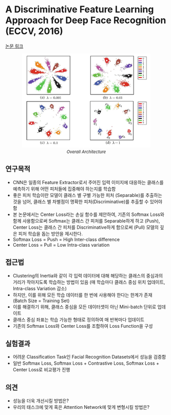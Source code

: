 # A Discriminative Feature Learning Approach for Deep Face Recognition (ECCV, 2016)

[논문 링크](https://link.springer.com/chapter/10.1007/978-3-319-46478-7_31)

<p align="center">
    <img width="400" alt='fig1' src="./img/04_02_01.png?raw=true"></br>
    <em><font size=2>Overall Architecture</font></em>
</p>

## 연구목적
- CNN은 일종의 Feature Extractor로서 주어진 입력 이미지에 대응하는 클래스를 예측하기 위해 어떤 피처들에 집중해야 하는지를 학습함 
- 좋은 피처 학습이란 모델이 클래스 별 구별 가능한 피처 (Separable)를 추출하는 것을 넘어, 클래스 별 차별점이 명확한 피처(Discriminative)를 추출할 수 있어야 함 
- 본 논문에서는 Center Loss라는 손실 함수를 제안하여, 기존의 Softmax Loss와 함께 사용함으로써 Softmax는 클래스 간 피처를 Separable하게 하고 (Push), Center Loss는 클래스 간 피처를 Discriminative하게 함으로써 (Pull) 모델의 깊은 피처 학습을 돕는 방안을 제시한다. 
- Softmax Loss = Push = High Inter-class difference 
- Center Loss = Pull = Low Intra-class variation 

## 접근법
- Clustering의 Inertia와 같이 각 입력 데이터에 대해 해당하는 클래스의 중심과의 거리가 작아지도록 학습하는 방법이 있음 (매 학습마다 클래스 중심 위치 업데이트, Intra-class Variation 감소) 
- 하지만, 이를 위해 모든 학습 데이터를 한 번에 사용해야 한다는 한계가 존재 (Batch Size = Training Set) 
- 이를 해결하기 위해, 클래스 중심을 모든 데이터셋이 아닌 Mini-batch 단위로 업데이트 
- 클래스 중심 좌표는 학습 가능한 형태로 정의하여 매 반복마다 업데이트 
- 기존의 Softmax Loss와 Center Loss를 조합하여 Loss Function을 구성 

## 실험결과
- 어려운 Classification Task인 Facial Recognition Datasets에서 성능을 검증함 
- 일반 Softmax Loss, Softmax Loss + Contrastive Loss, Softmax Loss + Center Loss로 비교평가 진행 

## 의견
- 성능을 더욱 개선시킬 방법은? 
- 우리의 태스크에 맞게 혹은 Attention Network에 맞게 변형시킬 방법은? 
